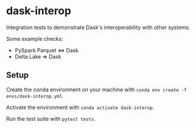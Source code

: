 # dask-interop

Integration tests to demonstrate Dask's interoperability with other systems.

Some example checks:

* PySpark Parquet <=> Dask
* Delta Lake => Dask

## Setup

Create the conda environment on your machine with `conda env create -f envs/dask-interop.yml`.

Activate the environment with `conda activate dask-interop`.

Run the test suite with `pytest tests`.

